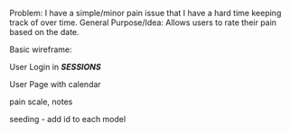 Problem: I have a simple/minor pain issue that I have a hard time keeping track of over time.
General Purpose/Idea: Allows users to rate their pain based on the date.

Basic wireframe: 

User Login in ***SESSIONS***

User Page with calendar

pain scale, notes

seeding - add id to each model